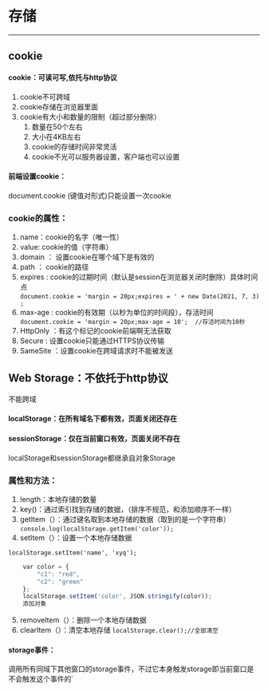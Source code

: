 # 存储
----------
## cookie
#### cookie：可读可写,依托与http协议
1. cookie不可跨域
2. cookie存储在浏览器里面
3. cookie有大小和数量的限制（超过部分删除）
    1. 数量在50个左右
    2. 大小在4KB左右
    4. cookie的存储时间非常灵活
    5. cookie不光可以服务器设置，客户端也可以设置


#### 前端设置cookie：
document.cookie (键值对形式)只能设置一次cookie

### cookie的属性：
1. name：cookie的名字（唯一性）
2. value: cookie的值（字符串）
3. domain ： 设置cookie在哪个域下是有效的
4. path ： cookie的路径
5. expires : cookie的过期时间（默认是session在浏览器关闭时删除）具体时间点
`document.cookie = 'margin = 20px;expires = ' + new Date(2021, 7, 3);`
6. max-age : cookie的有效期（以秒为单位的时间段），存活时间
`document.cookie = 'margin = 20px;max-age = 10';  //存活时间为10秒`
7. HttpOnly ：有这个标记的cookie前端啊无法获取
8. Secure : 设置cookie只能通过HTTPS协议传输
9. SameSite ：设置cookie在跨域请求时不能被发送


## Web Storage：不依托于http协议 
不能跨域 
#### localStorage：在所有域名下都有效，页面关闭还存在 
#### sessionStorage：仅在当前窗口有效，页面关闭不存在
localStorage和sessionStorage都继承自对象Storage
### 属性和方法：
1. length：本地存储的数量
2. key()：通过索引找到存储的数据，（排序不规范，和添加顺序不一样）
3. getItem（）：通过键名取到本地存储的数据（取到的是一个字符串）
`console.log(localStorage.getItem('color'));`
4. setItem（）：设置一个本地存储数据

`localStorage.setItem('name', 'xyq');`
```javascript
    var color = {
        "c1": "red",
        "c2": "green"
    };
    localStorage.setItem('color', JSON.stringify(color));
    添加对象
```
5. removeItem（）：删除一个本地存储数据
6. clearItem（）：清空本地存储
`localStorage.clear();//全部清空`

#### storage事件：
调用所有同域下其他窗口的storage事件，不过它本身触发storage即当前窗口是不会触发这个事件的`